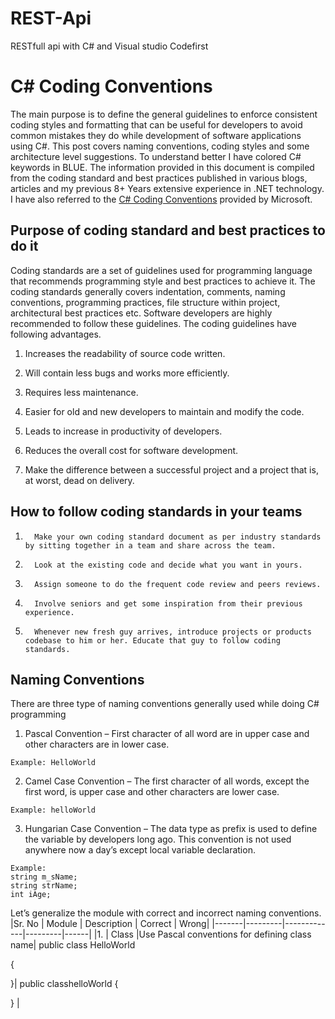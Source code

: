 # REST-Api
RESTfull api with C# and Visual studio Codefirst

# C# Coding Conventions
The main purpose is to define the general guidelines to enforce consistent coding styles and formatting that can be useful for developers to avoid common mistakes they do while development of software applications using C#. This post covers naming conventions, coding styles and some architecture level suggestions. To understand better I have colored C# keywords in BLUE. The information provided in this document is compiled from the coding standard and best practices published in various blogs, articles and my previous 8+ Years extensive experience in .NET technology. I have also referred to the [C# Coding Conventions](https://docs.microsoft.com/en-us/dotnet/csharp/programming-guide/inside-a-program/coding-conventions) provided by Microsoft.
## Purpose of coding standard and best practices to do it
Coding standards are a set of guidelines used for programming language that recommends programming style and best practices to achieve it. The coding standards generally covers indentation, comments, naming conventions, programming practices, file structure within project, architectural best practices etc. Software developers are highly recommended to follow these guidelines. The coding guidelines have following advantages.
1. Increases the readability of source code written.

2. Will contain less bugs and works more efficiently.

3. Requires less maintenance.

4. Easier for old and new developers to maintain and modify the code.

5.  Leads to increase in productivity of developers.

6.  Reduces the overall cost for software development.

7.  Make the difference between a successful project and a project that is, at worst, dead on delivery.
## How to follow coding standards in your teams
1.       Make your own coding standard document as per industry standards by sitting together in a team and share across the team.

2.       Look at the existing code and decide what you want in yours.

3.       Assign someone to do the frequent code review and peers reviews.

4.       Involve seniors and get some inspiration from their previous experience.

5.       Whenever new fresh guy arrives, introduce projects or products codebase to him or her. Educate that guy to follow coding standards.

## Naming Conventions
There are three type of naming conventions generally used while doing C# programming

1. Pascal Convention – First character of all word are in upper case and other characters are in lower case.
```
Example: HelloWorld
```
2. Camel Case Convention – The first character of all words, except the first word, is upper case and other characters are lower case.
```
Example: helloWorld
```
3. Hungarian Case Convention – The data type as prefix is used to define the variable by developers long ago. This convention is not used anywhere now a day’s except local variable declaration.
```
Example: 
string m_sName;
string strName;
int iAge;
```
Let’s generalize the module with correct and incorrect naming conventions.
|Sr. No | Module  | Description | Correct | Wrong|
|-------|---------|-------------|---------|------|
|1. | Class   |Use Pascal conventions for defining class name| public class HelloWorld

{

}| public classhelloWorld
{

}
|
